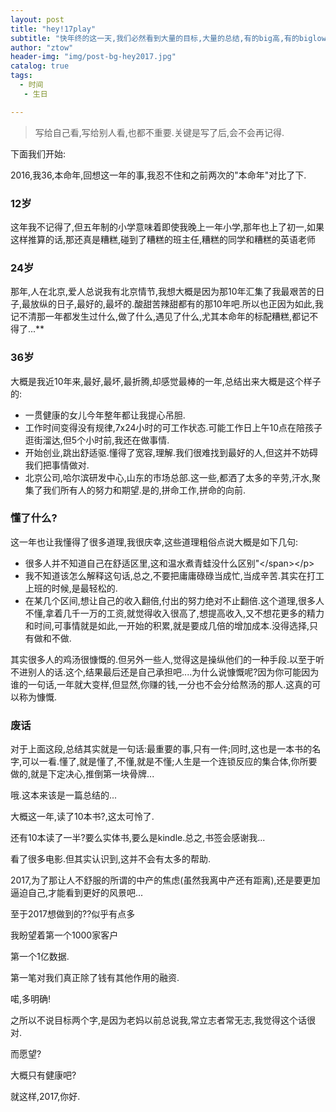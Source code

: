 ```yaml
---
layout: post
title: "hey!17play"
subtitle: "快年终的这一天,我们必然看到大量的目标,大量的总结,有的big高,有的biglow的...不过其实问题都不大."
author: "ztow"
header-img: "img/post-bg-hey2017.jpg"
catalog: true
tags:
  - 时间
   - 生日

---
```

> 写给自己看,写给别人看,也都不重要.关键是写了后,会不会再记得.

下面我们开始:

2016,我36,本命年,回想这一年的事,我忍不住和之前两次的"本命年"对比了下.
### 12岁
这年我不记得了,但五年制的小学意味着即使我晚上一年小学,那年也上了初一,如果这样推算的话,那还真是糟糕,碰到了糟糕的班主任,糟糕的同学和糟糕的英语老师

### 24岁
那年,人在北京,爱人总说我有北京情节,我想大概是因为那10年汇集了我最艰苦的日子,最放纵的日子,最好的,最坏的.酸甜苦辣甜都有的那10年吧.所以也正因为如此,我记不清那一年都发生过什么,做了什么,遇见了什么,尤其本命年的标配糟糕,都记不得了...\*\* 
### 36岁
大概是我近10年来,最好,最坏,最折腾,却感觉最棒的一年,总结出来大概是这个样子的:
- 一贯健康的女儿今年整年都让我提心吊胆.
- 工作时间变得没有规律,7x24小时的可工作状态.可能工作日上午10点在陪孩子逛街溜达,但5个小时前,我还在做事情.
- 开始创业,跳出舒适驱.懂得了宽容,理解.我们很难找到最好的人,但这并不妨碍我们把事情做对.
- 北京公司,哈尔滨研发中心,山东的市场总部.这一些,都洒了太多的辛劳,汗水,聚集了我们所有人的努力和期望.是的,拼命工作,拼命的向前.

### 懂了什么?
这一年也让我懂得了很多道理,我很庆幸,这些道理粗俗点说大概是如下几句:
- 很多人并不知道自己在舒适区里,这和温水煮青蛙没什么区别"\</span\>\</p\>
- 我不知道该怎么解释这句话,总之,不要把庸庸碌碌当成忙,当成辛苦.其实在打工上班的时候,是最轻松的.
- 在某几个区间,想让自己的收入翻倍,付出的努力绝对不止翻倍.这个道理,很多人不懂,拿着几千一万的工资,就觉得收入很高了,想提高收入,又不想花更多的精力和时间,可事情就是如此,一开始的积累,就是要成几倍的增加成本.没得选择,只有做和不做.


其实很多人的鸡汤很慷慨的.但另外一些人,觉得这是操纵他们的一种手段.以至于听不进别人的话.这个,结果最后还是自己承担吧....为什么说慷慨呢?因为你可能因为谁的一句话,一年就大变样,但显然,你赚的钱,一分也不会分给熬汤的那人.这真的可以称为慷慨.

### 废话
对于上面这段,总结其实就是一句话:最重要的事,只有一件;同时,这也是一本书的名字,可以一看.懂了,就是懂了,不懂,就是不懂;人生是一个连锁反应的集合体,你所要做的,就是下定决心,推倒第一块骨牌...

哦.这本来该是一篇总结的...

大概这一年,读了10本书?,这太可怜了.

还有10本读了一半?要么实体书,要么是kindle.总之,书签会感谢我...

看了很多电影.但其实认识到,这并不会有太多的帮助.

2017,为了那让人不舒服的所谓的中产的焦虑(虽然我离中产还有距离),还是要更加逼迫自己,才能看到更好的风景吧...

至于2017想做到的??似乎有点多

我盼望着第一个1000家客户

第一个1亿数据.

第一笔对我们真正除了钱有其他作用的融资.

喏,多明确!

之所以不说目标两个字,是因为老妈以前总说我,常立志者常无志,我觉得这个话很对.

而愿望?

大概只有健康吧?

就这样,2017,你好.
